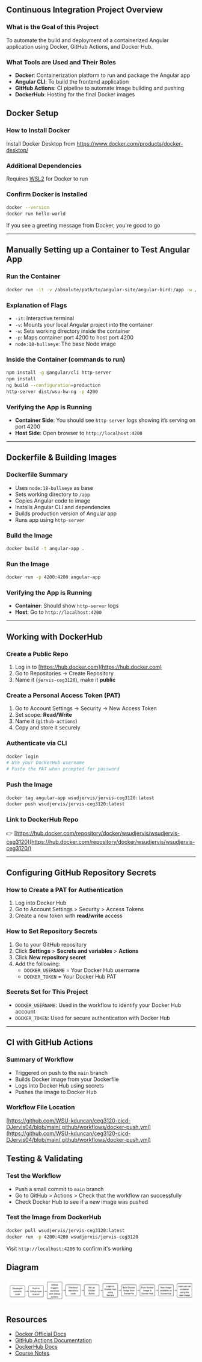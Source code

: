 ## Continuous Integration Project Overview

### What is the Goal of this Project
To automate the build and deployment of a containerized Angular application using Docker, GitHub Actions, and Docker Hub.

### What Tools are Used and Their Roles
- **Docker**: Containerization platform to run and package the Angular app
- **Angular CLI**: To build the frontend application
- **GitHub Actions**: CI pipeline to automate image building and pushing
- **DockerHub**: Hosting for the final Docker images

## Docker Setup

### How to Install Docker
Install Docker Desktop from https://www.docker.com/products/docker-desktop/

### Additional Dependencies
Requires [WSL2](https://learn.microsoft.com/en-us/windows/wsl/install) for Docker to run


### Confirm Docker is Installed
```bash
docker --version
docker run hello-world
```
If you see a greeting message from Docker, you're good to go

---

## Manually Setting up a Container to Test Angular App

### Run the Container
```bash
docker run -it -v /absolute/path/to/angular-site/angular-bird:/app -w /app -p 4200:4200 node:18-bullseye bash
```

### Explanation of Flags
- `-it`: Interactive terminal
- `-v`: Mounts your local Angular project into the container
- `-w`: Sets working directory inside the container
- `-p`: Maps container port 4200 to host port 4200
- `node:18-bullseye`: The base Node image

### Inside the Container (commands to run)
```bash
npm install -g @angular/cli http-server
npm install
ng build --configuration=production
http-server dist/wsu-hw-ng -p 4200
```

### Verifying the App is Running
- **Container Side**: You should see `http-server` logs showing it’s serving on port 4200
- **Host Side**: Open browser to `http://localhost:4200`

---

## Dockerfile & Building Images

### Dockerfile Summary
- Uses `node:18-bullseye` as base
- Sets working directory to `/app`
- Copies Angular code to image
- Installs Angular CLI and dependencies
- Builds production version of Angular app
- Runs app using `http-server`

### Build the Image
```bash
docker build -t angular-app .
```

### Run the Image
```bash
docker run -p 4200:4200 angular-app
```

### Verifying the App is Running
- **Container**: Should show `http-server` logs
- **Host**: Go to `http://localhost:4200`

---

## Working with DockerHub

### Create a Public Repo
1. Log in to [https://hub.docker.com](https://hub.docker.com)
2. Go to Repositories → Create Repository
3. Name it (`jervis-ceg3120`), make it **public**

### Create a Personal Access Token (PAT)
1. Go to Account Settings → Security → New Access Token
2. Set scope: **Read/Write**
3. Name it (`github-actions`)
4. Copy and store it securely

### Authenticate via CLI
```bash
docker login
# Use your DockerHub username
# Paste the PAT when prompted for password
```

### Push the Image
```bash
docker tag angular-app wsudjervis/jervis-ceg3120:latest
docker push wsudjervis/jervis-ceg3120:latest
```

### Link to DockerHub Repo
👉 [https://hub.docker.com/repository/docker/wsudjervis/wsudjervis-ceg3120](https://hub.docker.com/repository/docker/wsudjervis/wsudjervis-ceg3120/)

---

## Configuring GitHub Repository Secrets

### How to Create a PAT for Authentication
1. Log into Docker Hub
2. Go to Account Settings > Security > Access Tokens
3. Create a new token with **read/write** access

### How to Set Repository Secrets
1. Go to your GitHub repository
2. Click **Settings** > **Secrets and variables** > **Actions**
3. Click **New repository secret**
4. Add the following:
   - `DOCKER_USERNAME` = Your Docker Hub username
   - `DOCKER_TOKEN` = Your Docker Hub PAT

### Secrets Set for This Project
- `DOCKER_USERNAME`: Used in the workflow to identify your Docker Hub account
- `DOCKER_TOKEN`: Used for secure authentication with Docker Hub

---

## CI with GitHub Actions

### Summary of Workflow
- Triggered on push to the `main` branch
- Builds Docker image from your Dockerfile
- Logs into Docker Hub using secrets
- Pushes the image to Docker Hub

### Workflow File Location
[https://github.com/WSU-kduncan/ceg3120-cicd-DJervis04/blob/main/.github/workflows/docker-push.yml](https://github.com/WSU-kduncan/ceg3120-cicd-DJervis04/blob/main/.github/workflows/docker-push.yml)

## Testing & Validating

### Test the Workflow
- Push a small commit to `main` branch
- Go to GitHub > Actions > Check that the workflow ran successfully
- Check Docker Hub to see if a new image was pushed

### Test the Image from DockerHub
```bash
docker pull wsudjervis/jervis-ceg3120:latest
docker run -p 4200:4200 wsudjervis/jervis-ceg3120
```
Visit `http://localhost:4200` to confirm it's working

## Diagram
![Diagram](Project4-CI-Diagram.png)

## Resources
- [Docker Official Docs](https://docs.docker.com/)
- [GitHub Actions Documentation](https://docs.github.com/en/actions)
- [DockerHub Docs](https://docs.docker.com/docker-hub/)
- [Course Notes](https://github.com/pattonsgirl/CEG3120/blob/main/CourseNotes/containers.md)

